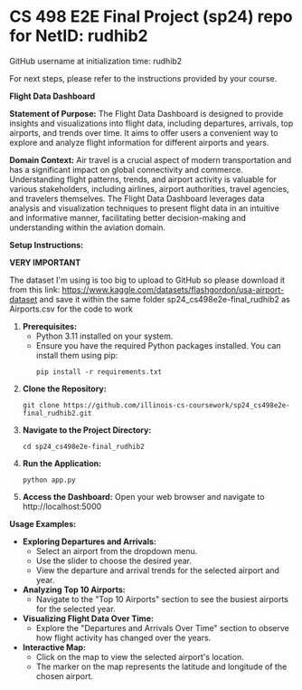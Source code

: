 # CS 498 E2E Final Project (sp24) repo for NetID: rudhib2

GitHub username at initialization time: rudhib2

For next steps, please refer to the instructions provided by your course.

**Flight Data Dashboard**

**Statement of Purpose:**
The Flight Data Dashboard is designed to provide insights and visualizations into flight data, including departures, arrivals, top airports, and trends over time. It aims to offer users a convenient way to explore and analyze flight information for different airports and years.

**Domain Context:**
Air travel is a crucial aspect of modern transportation and has a significant impact on global connectivity and commerce. Understanding flight patterns, trends, and airport activity is valuable for various stakeholders, including airlines, airport authorities, travel agencies, and travelers themselves. The Flight Data Dashboard leverages data analysis and visualization techniques to present flight data in an intuitive and informative manner, facilitating better decision-making and understanding within the aviation domain.

**Setup Instructions:**

**VERY IMPORTANT**

The dataset I'm using is too big to upload to GitHub so please download it from this link: https://www.kaggle.com/datasets/flashgordon/usa-airport-dataset and save it within the same folder sp24_cs498e2e-final_rudhib2 as Airports.csv for the code to work

1. **Prerequisites:**
   - Python 3.11 installed on your system.
   - Ensure you have the required Python packages installed. You can install them using pip:
     ```
     pip install -r requirements.txt
     ```
2. **Clone the Repository:**
   ```
   git clone https://github.com/illinois-cs-coursework/sp24_cs498e2e-final_rudhib2.git
   ```
3. **Navigate to the Project Directory:**
   ```
   cd sp24_cs498e2e-final_rudhib2
   ```
4. **Run the Application:**
   ```
   python app.py
   ```
5. **Access the Dashboard:**
   Open your web browser and navigate to http://localhost:5000

**Usage Examples:**
- **Exploring Departures and Arrivals:**
  - Select an airport from the dropdown menu.
  - Use the slider to choose the desired year.
  - View the departure and arrival trends for the selected airport and year.
- **Analyzing Top 10 Airports:**
  - Navigate to the "Top 10 Airports" section to see the busiest airports for the selected year.
- **Visualizing Flight Data Over Time:**
  - Explore the "Departures and Arrivals Over Time" section to observe how flight activity has changed over the years.
- **Interactive Map:**
  - Click on the map to view the selected airport's location.
  - The marker on the map represents the latitude and longitude of the chosen airport.
